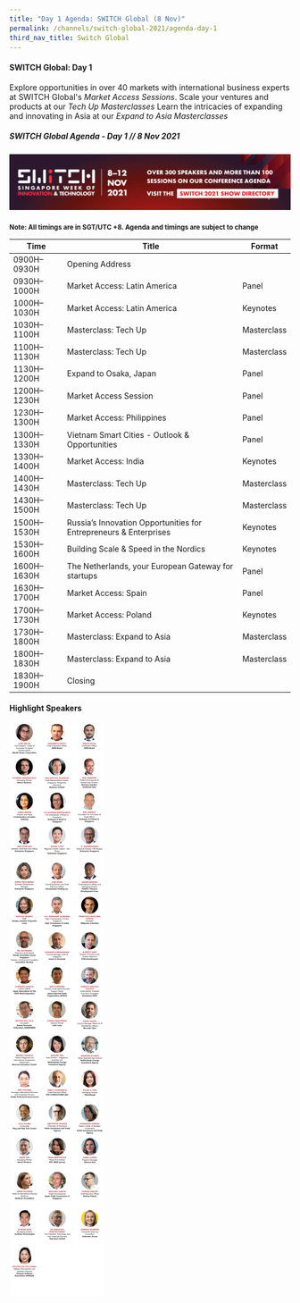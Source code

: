 ```yaml
---
title: "Day 1 Agenda: SWITCH Global (8 Nov)"
permalink: /channels/switch-global-2021/agenda-day-1
third_nav_title: Switch Global
---
```

#### SWITCH Global: Day 1 
Explore opportunities in over 40 markets with international business experts at SWITCH Global's *Market Access Sessions*. Scale your ventures and products at our *Tech Up Masterclasses* Learn the intricacies of expanding and innovating in Asia at our *Expand to Asia Masterclasses*


##### SWITCH Global Agenda - Day 1 // 8 Nov 2021

[![SWITCH 2021 Show Directory](/images/Platform_Banner_SWITCH_2021_Show_Directory_var_2.png)](https://directory.switchsg.org)

<sub>**Note: All timings are in SGT/UTC +8. Agenda and timings are subject to change**</sub>

| Time | Title | Format |
| -------- | -------- | -------- |
| 0900H–0930H     | Opening Address  |      |
| 0930H–1000H     | Market Access: Latin America     | Panel     |
| 1000H–1030H     | Market Access: Latin America     | Keynotes     |
| 1030H–1100H     | Masterclass: Tech Up    | Masterclass    |
| 1100H–1130H     | Masterclass: Tech Up     | Masterclass   |
| 1130H–1200H     | Expand to Osaka, Japan       | Panel     |
| 1200H–1230H     | Market Access Session    | Panel     |
| 1230H–1300H     | Market Access: Philippines     | Panel     |
| 1300H–1330H     | Vietnam Smart Cities - Outlook & Opportunities    | Panel     |
| 1330H–1400H     | Market Access: India   | Keynotes     |
| 1400H–1430H     | Masterclass: Tech Up   | Masterclass     |
| 1430H–1500H     | Masterclass: Tech Up   | Masterclass     |
| 1500H–1530H     | Russia’s Innovation Opportunities for Entrepreneurs & Enterprises   | Keynotes     |
| 1530H–1600H     | Building Scale & Speed in the Nordics    | Keynotes     |
| 1600H–1630H     | The Netherlands, your European Gateway for startups   | Panel     |
| 1630H–1700H     | Market Access: Spain   | Panel     |
| 1700H–1730H     | Market Access: Poland   | Keynotes     |
| 1730H–1800H     | Masterclass: Expand to Asia   | Masterclass     |
| 1800H–1830H     | Masterclass: Expand to Asia   | Masterclass     |
| 1830H–1900H     | Closing   |      |

#### Highlight Speakers

![SWITCH 2021 Speakers](/images/SWITCH_2021_Speakers_Global_Day1_Highlights_v2.png)